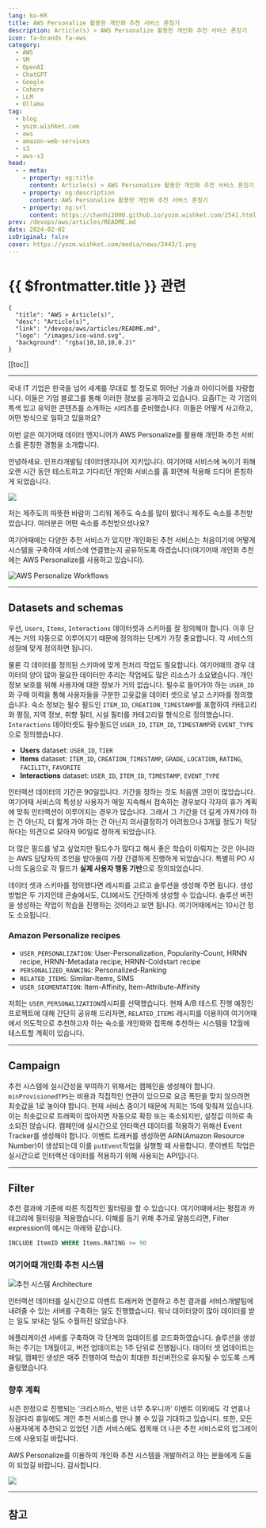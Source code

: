 ```yaml
---
lang: ko-KR
title: AWS Personalize 활용한 개인화 추천 서비스 론칭기
description: Article(s) > AWS Personalize 활용한 개인화 추천 서비스 론칭기
icon: fa-brands fa-aws
category: 
  - AWS
  - VM
  - OpenAI
  - ChatGPT
  - Google
  - Cohere
  - LLM
  - Ollama
tag: 
  - blog
  - yozm.wishket.com
  - aws 
  - amazon-web-services
  - s3
  - aws-s3
head:
  - - meta:
    - property: og:title
      content: Article(s) > AWS Personalize 활용한 개인화 추천 서비스 론칭기
    - property: og:description
      content: AWS Personalize 활용한 개인화 추천 서비스 론칭기
    - property: og:url
      content: https://chanhi2000.github.io/yozm.wishket.com/2541.html
prev: /devops/aws/articles/README.md
date: 2024-02-02
isOriginal: false
cover: https://yozm.wishket.com/media/news/2443/1.png
---
```


# {{ $frontmatter.title }} 관련

```component VPCard
{
  "title": "AWS > Article(s)",
  "desc": "Article(s)",
  "link": "/devops/aws/articles/README.md",
  "logo": "/images/ico-wind.svg",
  "background": "rgba(10,10,10,0.2)"
}
```

[[toc]]

---

<SiteInfo
  name="AWS Personalize 활용한 개인화 추천 서비스 론칭기 | 요즘IT"
  desc="안녕하세요. 인프라개발팀 데이터엔지니어 지키입니다. 여기어때 서비스에 녹이기 위해 오랜 시간 동안 테스트하고 기다리던 개인화 서비스를 홈 화면에 적용해 드디어 론칭하게 되었습니다. 여기어때에는 다양한 추천 서비스가 있지만 개인화된 추천 서비스는 처음이기에 어떻게 시스템을 구축하여 서비스에 연결했는지 공유하도록 하겠습니다(여기어때 개인화 추천에는 AWS Personalize를 사용하고 있습니다)."
  url="https://yozm.wishket.com/magazine/detail/2443/"
  logo="https://yozm.wishket.com/static/renewal/img/global/gnb_yozmit.svg"
  preview="https://yozm.wishket.com/media/news/2443/1.png"/>

국내 IT 기업은 한국을 넘어 세계를 무대로 할 정도로 뛰어난 기술과 아이디어를 자랑합니다. 이들은 기업 블로그를 통해 이러한 정보를 공개하고 있습니다. 요즘IT는 각 기업의 특색 있고 유익한 콘텐츠를 소개하는 시리즈를 준비했습니다. 이들은 어떻게 사고하고, 어떤 방식으로 일하고 있을까요?

이번 글은 여기어때 데이터 엔지니어가 AWS Personalize를 활용해 개인화 추천 서비스를 론칭한 경험을 소개합니다.

안녕하세요. 인프라개발팀 데이터엔지니어 지키입니다. 여기어때 서비스에 녹이기 위해 오랜 시간 동안 테스트하고 기다리던 개인화 서비스를 홈 화면에 적용해 드디어 론칭하게 되었습니다.

![](https://yozm.wishket.com/media/news/2443/1.png)

저는 제주도의 따뜻한 바람이 그리워 제주도 숙소를 많이 봤더니 제주도 숙소를 추천받았습니다. 여러분은 어떤 숙소를 추천받으셨나요?

여기어때에는 다양한 추천 서비스가 있지만 개인화된 추천 서비스는 처음이기에 어떻게 시스템을 구축하여 서비스에 연결했는지 공유하도록 하겠습니다(여기어때 개인화 추천에는 AWS Personalize를 사용하고 있습니다).

![AWS Personalize Workflows](https://yozm.wishket.com/media/news/2443/2.png)

---

## Datasets and schemas

우선, `Users`, `Items`, `Interactions` 데이터셋과 스키마를 잘 정의해야 합니다. 이후 단계는 거의 자동으로 이루어지기 때문에 정의하는 단계가 가장 중요합니다. 각 서비스의 성질에 맞게 정의하면 됩니다.

물론 각 데이터를 정의된 스키마에 맞게 전처리 작업도 필요합니다. 여기어때의 경우 데이터의 양이 많아 필요한 데이터만 추리는 작업에도 많은 리소스가 소요됐습니다. 개인정보 보호를 위해 사용자에 대한 정보가 거의 없습니다. 필수로 들어가야 하는 `USER_ID`와 구매 이력을 통해 사용자들을 구분한 고윳값을 데이터 셋으로 넣고 스키마를 정의했습니다. 숙소 정보는 필수 필드인 `ITEM_ID`, `CREATION_TIMESTAMP`를 포함하여 카테고리와 평점, 지역 정보, 취향 필터, 시설 필터를 카테고리컬 형식으로 정의했습니다. `Interactions` 데이터셋도 필수필드인 `USER_ID`, `ITEM_ID`, `TIMESTAMP`와 `EVENT_TYPE`으로 정의했습니다.

- **Users** dataset: `USER_ID`, `TIER`
- **Items** dataset: `ITEM_ID`, `CREATION_TIMESTAMP`, `GRADE`, `LOCATION`, `RATING`, `FACILITY`, `FAVORITE`
- **Interactions** dataset: `USER_ID`, `ITEM_ID`, `TIMESTAMP`, `EVENT_TYPE`

인터렉션 데이터의 기간은 90일입니다. 기간을 정하는 것도 처음엔 고민이 많았습니다. 여기어때 서비스의 특성상 사용자가 매일 지속해서 접속하는 경우보다 각자의 휴가 계획에 맞춰 인터랙션이 이루어지는 경우가 많습니다. 그래서 그 기간을 더 길게 가져가야 하는 건 아닌지, 더 짧게 가야 하는 건 아닌지 의사결정하기 어려웠으나 3개월 정도가 적당하다는 의견으로 모아져 90일로 정하게 되었습니다.

더 많은 필드를 넣고 싶었지만 필드수가 많다고 해서 좋은 학습이 이뤄지는 것은 아니라는 AWS 담당자의 조언을 받아들여 가장 간결하게 진행하게 되었습니다. 특별히 PO 샤나의 도움으로 각 필드가 **실제 사용자 행동 기반**으로 정의되었습니다.

데이터 셋과 스키마를 정의했다면 레시피를 고르고 솔루션을 생성해 주면 됩니다. 생성 방법은 두 가지인데 콘솔에서도, CLI에서도 간단하게 생성할 수 있습니다. 솔루션 버전을 생성하는 작업이 학습을 진행하는 것이라고 보면 됩니다. 여기어때에서는 10시간 정도 소요됩니다.

### Amazon Personalize recipes

- `USER_PERSONALIZATION`: User-Personalization, Popularity-Count, HRNN recipe, HRNN-Metadata recipe, HRNN-Coldstart recipe
- `PERSONALIZED_RANKING`: Personalized-Ranking
- `RELATED_ITEMS`: Similar-Items, SIMS
- `USER_SEGMENTATION`: Item-Affinity, Item-Attribute-Affinity

저희는 `USER_PERSONALIZATION`레시피를 선택했습니다. 현재 A/B 테스트 진행 예정인 프로젝트에 대해 간단히 공유해 드리자면, `RELATED_ITEMS` 레시피를 이용하여 여기어때에서 의도적으로 추천하고자 하는 숙소를 개인화와 접목해 추천하는 시스템을 12월에 테스트할 계획이 있습니다.

---

## Campaign

추천 시스템에 실시간성을 부여하기 위해서는 캠페인을 생성해야 합니다. `minProvisionedTPS`는 비용과 직접적인 연관이 있으므로 요금 폭탄을 맞지 않으려면 최솟값을 1로 놓아야 합니다. 현재 서비스 중이기 때문에 저희는 15에 맞춰져 있습니다. 이는 최솟값으로 트래픽이 많아지면 자동으로 확장 또는 축소되지만, 설정값 이하로 축소되진 않습니다. 캠페인에 실시간으로 인터랙션 데이터를 적용하기 위해선 Event Tracker를 생성해야 합니다. 이벤트 트래커를 생성하면 ARN(Amazon Resource Number)이 생성되는데 이를 `putEvent`작업을 실행할 때 사용합니다. 풋이벤트 작업은 실시간으로 인터랙션 데이터를 적용하기 위해 사용되는 API입니다.

---

## Filter

추천 결과에 기준에 따른 직접적인 필터링을 할 수 있습니다. 여기어때에서는 평점과 카테고리에 필터링을 적용했습니다. 이해를 돕기 위해 추가로 말씀드리면, Filter expression의 예시는 아래와 같습니다.

```sql
INCLUDE ItemID WHERE Items.RATING >= 90
```

### 여기어때 개인화 추천 시스템

![추천 시스템 Architecture](https://yozm.wishket.com/media/news/2443/3.png)

인터랙션 데이터를 실시간으로 이벤트 트래커와 연결하고 추천 결과를 서비스개발팀에 내려줄 수 있는 서버를 구축하는 일도 진행했습니다. 워낙 데이터양이 많아 데이터를 받는 일도 보내는 일도 수월하진 않았습니다.

애플리케이션 서버를 구축하여 각 단계의 업데이트를 코드화하였습니다. 솔루션을 생성하는 주기는 1개월이고, 버전 업데이트는 1주 단위로 진행됩니다. 데이터 셋 업데이트는 매일, 캠페인 생성은 매주 진행하여 학습이 최대한 최신버전으로 유지될 수 있도록 스케줄링했습니다.

### 향후 계획

시즌 한정으로 진행되는 ‘크리스마스, 밖은 너무 추우니까’ 이벤트 이외에도 각 연휴나 징검다리 휴일에도 개인 추천 서비스를 만나 볼 수 있길 기대하고 있습니다. 또한, 모든 사용자에게 추천되고 있었던 기존 서비스에도 접목해 더 나은 추천 서비스로의 업그레이드에 사용되길 바랍니다.

AWS Personalize를 이용하여 개인화 추천 시스템을 개발하려고 하는 분들에게 도움이 되었길 바랍니다. 감사합니다.

![](https://yozm.wishket.com/media/news/2443/%EC%9A%94%EC%A6%98IT_%EC%A0%9C%ED%9C%B4%EC%BD%98%ED%85%90%EC%B8%A0_%EB%B0%B0%EB%84%88__1___2_.jpg)

---

## 참고

<SiteInfo
  name="개인화 추천 - 크리스마스, 밖은 너무 추우니까. 안녕하세요. 인프라개발팀 데이터엔지니어 지키입니다. | by Jicky | 여기어때 기술블로그"
  desc="여기어때에는 다양한 추천 서비스가 있지만 개인화된 추천 서비스는 처음이기에 어떻게 시스템을 구축하여 서비스에 연결했는지 공유하도록 하겠습니다(여기어때 개인화 추천에는 AWS Personalize를 사용하고 있습니다). 우선, Users, Items, Interactions 데이터셋과 스키마를 잘 정의해야 합니다. 이후 단계는 거의 자동으로 이루어지기…"
  url="https://techblog.gccompany.co.kr/%EA%B0%9C%EC%9D%B8%ED%99%94-%EC%B6%94%EC%B2%9C-%ED%81%AC%EB%A6%AC%EC%8A%A4%EB%A7%88%EC%8A%A4-%EB%B0%96%EC%9D%80-%EB%84%88%EB%AC%B4-%EC%B6%94%EC%9A%B0%EB%8B%88%EA%B9%8C-9384b6b4ac45"
  logo="https://medium.com/favicon.ico"
  preview="https://miro.medium.com/v2/resize:fit:720/format:webp/1*KTznj-6klNmL6weQID845g.png"/>

